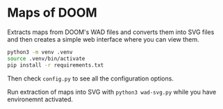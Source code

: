 # Maps of DOOM

Extracts maps from DOOM's WAD files and converts them into SVG files and then
creates a simple web interface where you can view them.

```sh
python3 -m venv .venv
source .venv/bin/activate
pip install -r requirements.txt
```

Then check `config.py` to see all the configuration options.

Run extraction of maps into SVG with `python3 wad-svg.py` while you have
environemnt activated.
